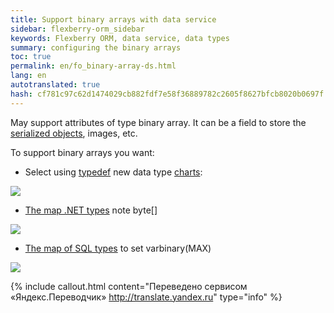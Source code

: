 ```yaml
--- 
title: Support binary arrays with data service 
sidebar: flexberry-orm_sidebar 
keywords: Flexberry ORM, data service, data types 
summary: configuring the binary arrays 
toc: true 
permalink: en/fo_binary-array-ds.html 
lang: en 
autotranslated: true 
hash: cf781c97c62d1474029cb882fdf7e58f36889782c2605f8627bfcb8020b0697f 
--- 
```


May support attributes of type binary array. It can be a field to store the [serialized objects](fo_aggregating-function.html), images, etc. 

To support binary arrays you want: 

* Select using [typedef](fd_typedef.html) new data type [charts](fd_class-diagram.html): 

![](/images/pages/products/flexberry-orm/data-service/byte-array.png) 

* [The map .NET types](fd_types-map.html) note byte[] 

![](/images/pages/products/flexberry-orm/data-service/types-net.png) 

* [The map of SQL types](fd_types-map.html) to set varbinary(MAX) 

![](/images/pages/products/flexberry-orm/data-service/types-sql.png) 



{% include callout.html content="Переведено сервисом «Яндекс.Переводчик» <http://translate.yandex.ru>" type="info" %}